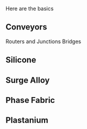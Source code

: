 Here are the basics

## Conveyors
Routers and Junctions
Bridges

## Silicone

## Surge Alloy

## Phase Fabric

## Plastanium
